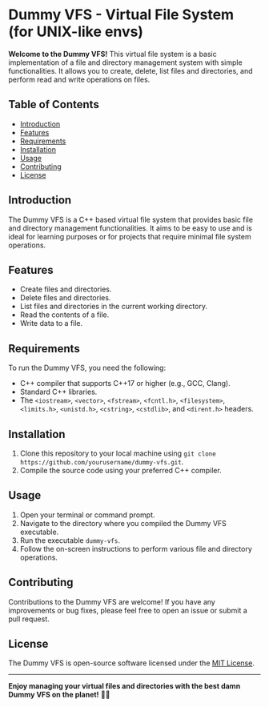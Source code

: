 # Dummy VFS - Virtual File System (for UNIX-like envs)

**Welcome to the Dummy VFS!** This virtual file system is a basic implementation of a file and directory management system with simple functionalities. It allows you to create, delete, list files and directories, and perform read and write operations on files.

## Table of Contents

- [Introduction](#introduction)
- [Features](#features)
- [Requirements](#requirements)
- [Installation](#installation)
- [Usage](#usage)
- [Contributing](#contributing)
- [License](#license)

## Introduction

The Dummy VFS is a C++ based virtual file system that provides basic file and directory management functionalities. It aims to be easy to use and is ideal for learning purposes or for projects that require minimal file system operations.

## Features

- Create files and directories.
- Delete files and directories.
- List files and directories in the current working directory.
- Read the contents of a file.
- Write data to a file.

## Requirements

To run the Dummy VFS, you need the following:

- C++ compiler that supports C++17 or higher (e.g., GCC, Clang).
- Standard C++ libraries.
- The `<iostream>`, `<vector>`, `<fstream>`, `<fcntl.h>`, `<filesystem>`, `<limits.h>`, `<unistd.h>`, `<cstring>`, `<cstdlib>`, and `<dirent.h>` headers.

## Installation

1. Clone this repository to your local machine using `git clone https://github.com/yourusername/dummy-vfs.git`.
2. Compile the source code using your preferred C++ compiler.

## Usage

1. Open your terminal or command prompt.
2. Navigate to the directory where you compiled the Dummy VFS executable.
3. Run the executable `dummy-vfs`.
4. Follow the on-screen instructions to perform various file and directory operations.

## Contributing

Contributions to the Dummy VFS are welcome! If you have any improvements or bug fixes, please feel free to open an issue or submit a pull request.

## License

The Dummy VFS is open-source software licensed under the [MIT License](https://opensource.org/licenses/MIT).

---

**Enjoy managing your virtual files and directories with the best damn Dummy VFS on the planet!** 🚀🌟
